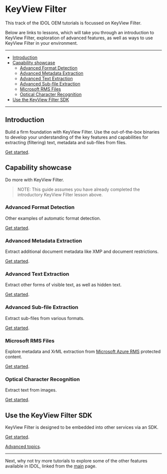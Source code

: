 # KeyView Filter

This track of the IDOL OEM tutorials is focussed on KeyView Filter.  

Below are links to lessons, which will take you through an introduction to KeyView Filter, exploration of advanced features, as well as ways to use KeyView Filter in your environment.

---

- [Introduction](#introduction)
- [Capability showcase](#capability-showcase)
  - [Advanced Format Detection](#advanced-format-detection)
  - [Advanced Metadata Extraction](#advanced-metadata-extraction)
  - [Advanced Text Extraction](#advanced-text-extraction)
  - [Advanced Sub-file Extraction](#advanced-sub-file-extraction)
  - [Microsoft RMS Files](#microsoft-rms-files)
  - [Optical Character Recognition](#optical-character-recognition)
- [Use the KeyView Filter SDK](#use-the-keyview-filter-sdk)

---

## Introduction

Build a firm foundation with KeyView Filter.  Use the out-of-the-box binaries to develop your understanding of the key features and capabilities for extracting (filtering) text, metadata and sub-files from files.

[Get started](./introduction.md).

## Capability showcase

Do more with KeyView Filter.

> NOTE: This guide assumes you have already completed the introductory KeyView Filter lesson above.

### Advanced Format Detection

Other examples of automatic format detection.

[Get started](./advanced_format_detection.md).

### Advanced Metadata Extraction

Extract additional document metadata like XMP and document restrictions.

[Get started](./advanced_metadata_extraction.md).

### Advanced Text Extraction 

Extract other forms of visible text, as well as hidden text.

[Get started](./advanced_text_extraction.md).

### Advanced Sub-file Extraction

Extract sub-files from various formats.

[Get started](./advanced_subfile_extraction.md).

### Microsoft RMS Files

Explore metadata and XrML extraction from [Microsoft Azure RMS](https://docs.microsoft.com/en-us/azure/information-protection/what-is-azure-rms) protected content.

[Get started](./rms.md).

### Optical Character Recognition

Extract text from images.

[Get started](./ocr.md).

## Use the KeyView Filter SDK

KeyView Filter is designed to be embedded into other services via an SDK.

[Get started](./programming_c.md).

[Advanced topics](./programming_c_advanced.md).

---

Next, why not try more tutorials to explore some of the other features available in IDOL, linked from the [main](../README.md#capability-showcase-examples) page.
